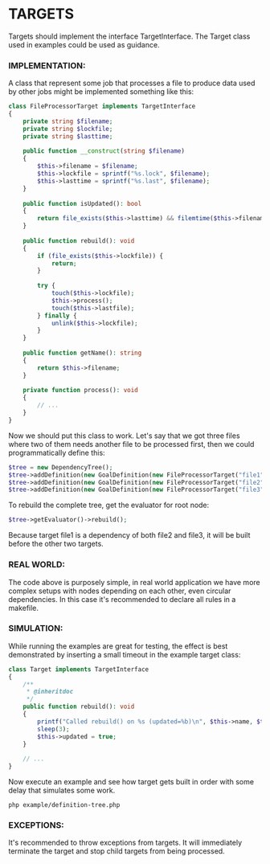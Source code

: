 TARGETS
============================================

Targets should implement the interface TargetInterface. The Target class used in examples could be
used as guidance. 

### IMPLEMENTATION:

A class that represent some job that processes a file to produce data used by other jobs might be 
implemented something like this:

```php
class FileProcessorTarget implements TargetInterface 
{
    private string $filename;
    private string $lockfile;
    private string $lasttime;
    
    public function __construct(string $filename) 
    {
        $this->filename = $filename;
        $this->lockfile = sprintf("%s.lock", $filename);
        $this->lasttime = sprintf("%s.last", $filename);
    }
    
    public function isUpdated(): bool
    {
        return file_exists($this->lasttime) && filemtime($this->filename) < filemtime($this->lasttime);
    }
    
    public function rebuild(): void 
    {
        if (file_exists($this->lockfile)) {
            return;
        }
        
        try {
            touch($this->lockfile);        
            $this->process();     
            touch($this->lastfile);
        } finally {
            unlink($this->lockfile);
        }
    }
    
    public function getName(): string
    {
        return $this->filename;
    }
    
    private function process(): void 
    {        
        // ...
    }
}
```

Now we should put this class to work. Let's say that we got three files where two of them
needs another file to be processed first, then we could programmatically define this:

```php
$tree = new DependencyTree();
$tree->addDefinition(new GoalDefinition(new FileProcessorTarget("file1"));
$tree->addDefinition(new GoalDefinition(new FileProcessorTarget("file2"), ["file1"]);
$tree->addDefinition(new GoalDefinition(new FileProcessorTarget("file3"), ["file1"]);
```

To rebuild the complete tree, get the evaluator for root node:

```php
$tree->getEvaluator()->rebuild();
```

Because target file1 is a dependency of both file2 and file3, it will be built before the other
two targets.

### REAL WORLD:

The code above is purposely simple, in real world application we have more complex setups with
nodes depending on each other, even circular dependencies. In this case it's recommended to declare
all rules in a makefile.

### SIMULATION:

While running the examples are great for testing, the effect is best demonstrated by inserting a
small timeout in the example target class:

```php
class Target implements TargetInterface
{
    /**
     * @inheritdoc
     */
    public function rebuild(): void
    {
        printf("Called rebuild() on %s (updated=%b)\n", $this->name, $this->updated);
        sleep(3);
        $this->updated = true;
    }
    
    // ...
}
```

Now execute an example and see how target gets built in order with some delay that simulates
some work.

```shell
php example/definition-tree.php
```

### EXCEPTIONS:

It's recommended to throw exceptions from targets. It will immediately terminate the target
and stop child targets from being processed.
